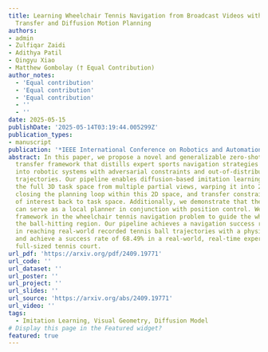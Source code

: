 ```yaml
---
title: Learning Wheelchair Tennis Navigation from Broadcast Videos with Domain Knowledge
  Transfer and Diffusion Motion Planning
authors:
- admin
- Zulfiqar Zaidi
- Adithya Patil
- Qingyu Xiao
- Matthew Gombolay († Equal Contribution)
author_notes:
  - 'Equal contribution'
  - 'Equal contribution'
  - 'Equal contribution'
  - ''
  - ''
date: 2025-05-15
publishDate: '2025-05-14T03:19:44.005299Z'
publication_types:
- manuscript
publication: '*IEEE International Conference on Robotics and Automation (ICRA)*'
abstract: In this paper, we propose a novel and generalizable zero-shot knowledge
  transfer framework that distills expert sports navigation strategies from web videos
  into robotic systems with adversarial constraints and out-of-distribution image
  trajectories. Our pipeline enables diffusion-based imitation learning by reconstructing
  the full 3D task space from multiple partial views, warping it into 2D image space,
  closing the planning loop within this 2D space, and transfer constrained motion
  of interest back to task space. Additionally, we demonstrate that the learned policy
  can serve as a local planner in conjunction with position control. We apply this
  framework in the wheelchair tennis navigation problem to guide the wheelchair into
  the ball-hitting region. Our pipeline achieves a navigation success rate of 97.67%
  in reaching real-world recorded tennis ball trajectories with a physical robot wheelchair,
  and achieve a success rate of 68.49% in a real-world, real-time experiment on a
  full-sized tennis court.
url_pdf: 'https://arxiv.org/pdf/2409.19771'
url_code: ''
url_dataset: ''
url_poster: ''
url_project: ''
url_slides: ''
url_source: 'https://arxiv.org/abs/2409.19771'
url_video: ''
tags:
  - Imitation Learning, Visual Geometry, Diffusion Model
# Display this page in the Featured widget?
featured: true
---
```

